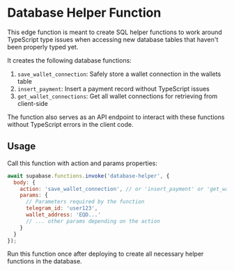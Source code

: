 # Database Helper Function

This edge function is meant to create SQL helper functions to work around TypeScript type issues when accessing new database tables that haven't been properly typed yet.

It creates the following database functions:

1. `save_wallet_connection`: Safely store a wallet connection in the wallets table
2. `insert_payment`: Insert a payment record without TypeScript issues
3. `get_wallet_connections`: Get all wallet connections for retrieving from client-side

The function also serves as an API endpoint to interact with these functions without TypeScript errors in the client code.

## Usage

Call this function with action and params properties:

```javascript
await supabase.functions.invoke('database-helper', {
  body: {
    action: 'save_wallet_connection', // or 'insert_payment' or 'get_wallet_connections'
    params: {
      // Parameters required by the function
      telegram_id: 'user123',
      wallet_address: 'EQD...'
      // ... other params depending on the action
    }
  }
});
```

Run this function once after deploying to create all necessary helper functions in the database.
